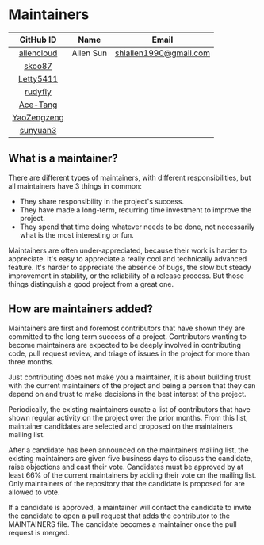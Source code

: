 # Maintainers

|GitHub ID| Name | Email|
|:---:| :----:| :---:|
|[allencloud](https://github.com/allencloud)|Allen Sun|shlallen1990@gmail.com|
|[skoo87](https://github.com/skoo87)|||
|[Letty5411](https://github.com/Letty5411)||| 
|[rudyfly](https://github.com/rudyfly)||| 
|[Ace-Tang](https://github.com/Ace-Tang)|||
|[YaoZengzeng](https://github.com/YaoZengzeng)|||
|[sunyuan3](https://github.com/sunyuan3)|||


## What is a maintainer? 

There are different types of maintainers, with different responsibilities, but
all maintainers have 3 things in common:

* They share responsibility in the project's success.
* They have made a long-term, recurring time investment to improve the project.
* They spend that time doing whatever needs to be done, not necessarily what
is the most interesting or fun.

Maintainers are often under-appreciated, because their work is harder to appreciate.
It's easy to appreciate a really cool and technically advanced feature. It's harder
to appreciate the absence of bugs, the slow but steady improvement in stability,
or the reliability of a release process. But those things distinguish a good
project from a great one.


## How are maintainers added?

Maintainers are first and foremost contributors that have shown they are
committed to the long term success of a project. Contributors wanting to become
maintainers are expected to be deeply involved in contributing code, pull
request review, and triage of issues in the project for more than three months.

Just contributing does not make you a maintainer, it is about building trust
with the current maintainers of the project and being a person that they can
depend on and trust to make decisions in the best interest of the project.

Periodically, the existing maintainers curate a list of contributors that have
shown regular activity on the project over the prior months. From this list,
maintainer candidates are selected and proposed on the maintainers mailing list.

After a candidate has been announced on the maintainers mailing list, the
existing maintainers are given five business days to discuss the candidate,
raise objections and cast their vote. Candidates must be approved by at least 66% of the current maintainers by adding their vote on the mailing
list. Only maintainers of the repository that the candidate is proposed for are
allowed to vote.

If a candidate is approved, a maintainer will contact the candidate to invite
the candidate to open a pull request that adds the contributor to the
MAINTAINERS file. The candidate becomes a maintainer once the pull request is
merged.